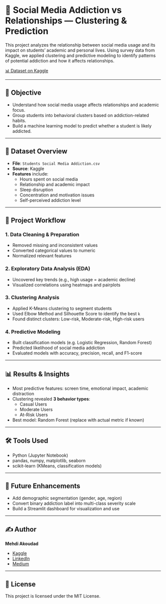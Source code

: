# 📱 Social Media Addiction vs Relationships — Clustering & Prediction

This project analyzes the relationship between social media usage and its impact on students’ academic and personal lives. Using survey data from Kaggle, we applied clustering and predictive modeling to identify patterns of potential addiction and how it affects relationships.

[📊 Dataset on Kaggle](https://www.kaggle.com/datasets/adilshamim8/social-media-addiction-vs-relationships)

---

## 🎯 Objective

- Understand how social media usage affects relationships and academic focus.
- Group students into behavioral clusters based on addiction-related habits.
- Build a machine learning model to predict whether a student is likely addicted.

---

## 📁 Dataset Overview

- **File**: `Students Social Media Addiction.csv`
- **Source**: Kaggle
- **Features** include:
  - Hours spent on social media
  - Relationship and academic impact
  - Sleep disruption
  - Concentration and motivation issues
  - Self-perceived addiction level

---

## 🔧 Project Workflow

### 1. Data Cleaning & Preparation
- Removed missing and inconsistent values
- Converted categorical values to numeric
- Normalized relevant features

### 2. Exploratory Data Analysis (EDA)
- Uncovered key trends (e.g., high usage = academic decline)
- Visualized correlations using heatmaps and pairplots

### 3. Clustering Analysis
- Applied K-Means clustering to segment students
- Used Elbow Method and Silhouette Score to identify the best `k`
- Found distinct clusters: Low-risk, Moderate-risk, High-risk users

### 4. Predictive Modeling
- Built classification models (e.g. Logistic Regression, Random Forest)
- Predicted likelihood of social media addiction
- Evaluated models with accuracy, precision, recall, and F1-score

---

## 📊 Results & Insights

- Most predictive features: screen time, emotional impact, academic distraction
- Clustering revealed **3 behavior types**:
  - Casual Users
  - Moderate Users
  - At-Risk Users
- Best model: Random Forest (replace with actual metric if known)

---

## 🛠 Tools Used

- Python (Jupyter Notebook)
- pandas, numpy, matplotlib, seaborn
- scikit-learn (KMeans, classification models)

---

## 🧠 Future Enhancements

- Add demographic segmentation (gender, age, region)
- Convert binary addiction label into multi-class severity scale
- Build a Streamlit dashboard for visualization and use

---

## ✍️ Author

**Mehdi Akoudad**  
- [Kaggle](https://www.kaggle.com/mehdiakoudadd)  
- [LinkedIn](https://www.linkedin.com/in/mehdiakoudad/)  
- [Medium](https://medium.com/@akoudadmehdi01)

---

## 📄 License

This project is licensed under the MIT License.
